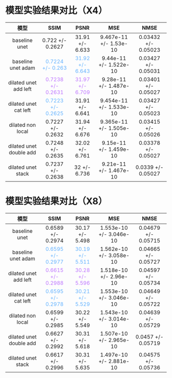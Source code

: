 # 模型实验结果对比（X4）

|模型|SSIM|PSNR|MSE|NMSE|
|:--:|:--:|:--:|:--:|:--:|
|baseline unet|0.722 +/- 0.2627|31.91 +/- 6.633|9.467e-11 +/- 1.53e-10|0.03432 +/- 0.05023|
|baseline unet adam|<font color=#66b3ff>0.7224 +/- 0.263|<font color=#66b3ff>31.92 +/- 6.643|9.44e-11 +/- 1.522e-10|0.03427 +/- 0.05031|
|dilated unet add left|<font color=#be77ff>0.7238 +/- 0.2631|<font color=#be77ff>31.97 +/- 6.709|9.28e-11 +/- 1.487e-10|0.03401 +/- 0.05027|
|dilated unet cat left|<font color=#66b3ff>0.7223 +/- 0.2625|31.91 +/- 6.641|9.454e-11 +/- 1.533e-10|0.03427 +/- 0.05023|
|dilated non local|0.7227 +/- 0.2632|31.94 +/- 6.676 |9.365e-11 +/- 1.505e-10 |0.03415 +/- 0.05026 |
|dilated unet double add|0.7248 +/- 0.2635|32.02 +/- 6.761 |9.15e-11 +/- 1.459e-10 |0.03378 +/- 0.05027 |
|dilated unet stack|0.7237 +/- 0.2638|32 +/- 6.736 |9.21e-11 +/- 1.467e-10 |0.0339 +/- 0.05027 |
# 模型实验结果对比（X8）
|模型|SSIM|PSNR|MSE|NMSE|
|:--:|:--:|:--:|:--:|:--:|
|baseline unet|0.6589 +/- 0.2974|30.17 +/- 5.498|1.553e-10 +/- 3.046e-10|0.04679 +/- 0.05715|
|baseline unet adam|<font color=#66b3ff>0.6595 +/- 0.2977|<font color=#66b3ff>30.19 +/- 5.511|1.562e-10 +/- 3.058e-10|0.04665 +/- 0.05727|
|dilated unet add left|<font color=#be77ff>0.6615 +/- 0.2988|<font color=#be77ff>30.28 +/- 5.596|1.518e-10 +/- 2.96e-10|0.04597 +/- 0.05734|
|dilated unet cat left|<font color=#66b3ff>0.6595 +/- 0.2978|<font color=#66b3ff>30.21 +/- 5.529|1.553e-10 +/- 3.046e-10|0.04649 +/- 0.05722|
|dilated non local|0.6599 +/- 0.2985|30.22 +/- 5.549 |1.543e-10 +/- 3.014e-10 |0.04639 +/- 0.05729 |
|dilated unet double add|0.6627 +/- 0.2992|30.31 +/- 5.618 |1.507e-10 +/- 2.965e-10 |0.0457 +/- 0.05719 |
|dilated unet stack|0.6617 +/- 0.2996|30.31 +/- 5.635 |1.497e-10 +/- 2.881e-10 |0.04575 +/- 0.05736 |